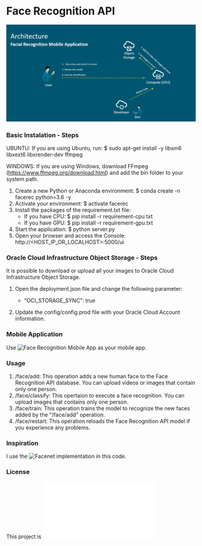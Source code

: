 # Face Recognition API

![Architecture](architecture.png)


### Basic Instalation - Steps

UBUNTU: If you are using Ubuntu, run: $ sudo apt-get install -y libsm6 libxext6 libxrender-dev ffmpeg

WINDOWS: If you are using Windows, download FFmpeg (https://www.ffmpeg.org/download.html) and add the bin folder to your system path.

1) Create a new Python or Anaconda environment: $ conda create -n facerec python=3.6 -y
2) Activate your environment: $ activate facerec
3) Install the packages of the requirement.txt file: 
    - If you have CPU: $ pip install -r requirement-cpu.txt
    - If you have GPU: $ pip install -r requirement-gpu.txt
4) Start the application: $ python server.py
5) Open your browser and access the Console: http://<HOST_IP_OR_LOCALHOST>:5000/ui


### Oracle Cloud Infrastructure Object Storage - Steps

It is possible to download or upload all your images to Oracle Cloud Infrastructure Object Storage.

1) Open the deployment.json file and change the following parameter:
    - "OCI_STORAGE_SYNC": true

2) Update the config/config.prod file with your Oracle Cloud Account information.


### Mobile Application

Use ![Face Recognition Mobile App](https://github.com/waslleysouza/face_recognition_mobile_app) as your mobile app.


### Usage

1) /face/add: This operation adds a new human face to the Face Recognition API database. You can upload videos or images that contain only one person.
2) /face/classify: This opertaion to execute a face recognition. You can upload images that contains only one person.
3) /face/train: This operation trains the model to recognize the new faces added by the "/face/add" operation.
4) /face/restart: This operation reloads the Face Recognition API model if you experience any problems.


### Inspiration

I use the ![Facenet](https://github.com/davidsandberg/facenet) implementation in this code.


### License

This project is ![MIT License](LICENSE.md)